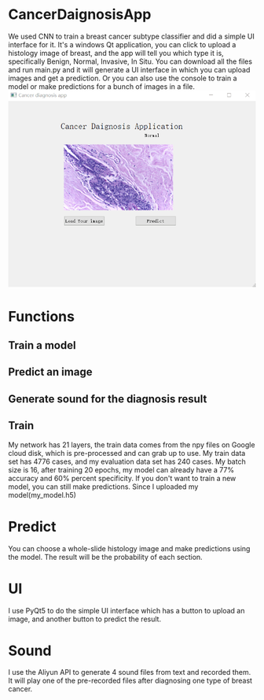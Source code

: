 # CancerDaignosisApp
We used CNN to train a breast cancer subtype classifier and did a simple UI interface for it. It's a windows Qt application, you can click to upload a histology image of breast, and the app will tell you which type it is, specifically Benign, Normal, Invasive, In Situ.
You can download all the files and run main.py and it will generate a UI interface in which you can upload images and get a prediction.
Or you can also use the console to train a model or make predictions for a bunch of images in a file.
![alt text](https://github.com/WideSu/CancerDaignosisApp/blob/main/cancer%20diagnosis%20app.gif)
# Functions
## Train a model
## Predict an image
## Generate sound for the diagnosis result
## Train
My network has 21 layers, the train data comes from the npy files on Google cloud disk, which is pre-processed and can grab up to use. My train data set has 4776 cases, and my evaluation data set has 240 cases. My batch size is 16, after training 20 epochs, my model can already have a 77% accuracy and 60% percent specificity. 
If you don't want to train a new model, you can still make predictions. Since I uploaded my model(my_model.h5)
# Predict
You can choose a whole-slide histology image and make predictions using the model. The result will be the probability of each section.
# UI
I use PyQt5 to do the simple UI interface which has a button to upload an image, and another button to predict the result.
# Sound
I use the Aliyun API to generate 4 sound files from text and recorded them. It will play one of the pre-recorded files after diagnosing one type of breast cancer.
